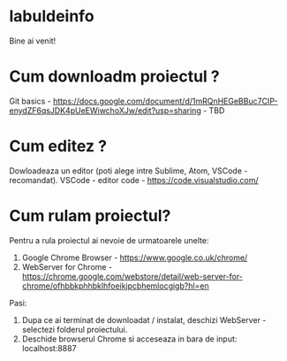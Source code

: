 # labuldeinfo

Bine ai venit!

# Cum downloadm proiectul ?

Git basics - https://docs.google.com/document/d/1mRQnHEGeBBuc7CIP-enydZF6qsJDK4pUeEWiwchoXJw/edit?usp=sharing - TBD

# Cum editez ?

Dowloadeaza un editor (poti alege intre Sublime, Atom, VSCode - recomandat).
VSCode - editor code -  https://code.visualstudio.com/

# Cum rulam proiectul?

Pentru a rula proiectul ai nevoie de urmatoarele unelte:

1. Google Chrome Browser - https://www.google.co.uk/chrome/
2. WebServer for Chrome - https://chrome.google.com/webstore/detail/web-server-for-chrome/ofhbbkphhbklhfoeikjpcbhemlocgigb?hl=en


Pasi:

1. Dupa ce ai terminat de downloadat / instalat, deschizi WebServer - selectezi folderul proiectului. 
2. Deschide browserul Chrome si acceseaza in bara de input: localhost:8887






